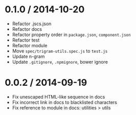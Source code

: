 
0.1.0 / 2014-10-20
==================

 * Refactor .jscs.json
 * Refactor docs
 * Refactor property order in `package.json`, `component.json`
 * Refactor test
 * Refactor module
 * Move `spec/trigram-utils.spec.js` to `test.js`
 * Update n-gram
 * Update `.gitignore`, `.npmignore`, bower ignore

0.0.2 / 2014-09-19
==================

 * Fix unescaped HTML-like sequence in docs
 * Fix incorrect link in docs to blacklisted characters
 * Fix reference to module in docs: utilities > utils
